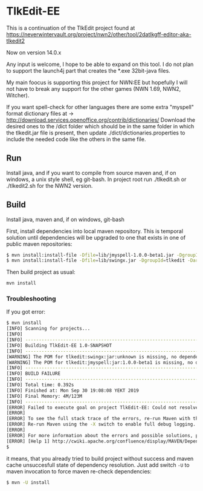 # TlkEdit-EE

This is a continuation of the TlkEdit project found at https://neverwintervault.org/project/nwn2/other/tool/2datlkgff-editor-aka-tlkedit2

Now on version 14.0.x

Any input is welcome, I hope to be able to expand on this tool.  I do not plan to support the launch4j part that creates the *.exe 32bit-java files.

My main foocus is supporting this project for NWN:EE but hopefully I will not have to break any support for the other games (NWN 1.69, NWN2, Witcher).

If you want spell-check for other languages there are some extra "myspell" format dictionary files at -> http://download.services.openoffice.org/contrib/dictionaries/
Download the desired ones to the /dict folder which should be in the same folder in which the tlkedit.jar file is present,
then update ./dict/dictionaries.properties to include the needed code like the others in the same file.

Run
-----
Install java, and if you want to compile from source maven and, if on windows, a unix style shell, eg git-bash. 
In project root run ./tlkedit.sh or ./tlkedit2.sh for the NWN2 version.

Build
-----
Install java, maven and, if on windows, git-bash
 
First, install dependencies into local maven repository. This is temporal solution until
dependencies will be upgraded to one that exists in one of public maven repositories:

```bash
$ mvn install:install-file -Dfile=lib/jmyspell-1.0.0-beta1.jar -DgroupId=tlkedit -DartifactId=jmyspell -Dversion=1.0.0-beta1 -Dpackaging=jar -DlocalRepositoryPath=./lib
$ mvn install:install-file -Dfile=lib/swingx.jar -DgroupId=tlkedit -DartifactId=swingx -Dversion=unknown -Dpackaging=jar -DlocalRepositoryPath=./lib
```

Then build project as usual:

```bash
mvn install
```

### Troubleshooting
If you got error:
```bash
$ mvn install
[INFO] Scanning for projects...
[INFO]
[INFO] ------------------------------------------------------------------------
[INFO] Building TlkEdit-EE 1.0-SNAPSHOT
[INFO] ------------------------------------------------------------------------
[WARNING] The POM for tlkedit:swingx:jar:unknown is missing, no dependency information available
[WARNING] The POM for tlkedit:jmyspell:jar:1.0.0-beta1 is missing, no dependency information available
[INFO] ------------------------------------------------------------------------
[INFO] BUILD FAILURE
[INFO] ------------------------------------------------------------------------
[INFO] Total time: 0.392s
[INFO] Finished at: Mon Sep 30 19:08:08 YEKT 2019
[INFO] Final Memory: 4M/123M
[INFO] ------------------------------------------------------------------------
[ERROR] Failed to execute goal on project TlkEdit-EE: Could not resolve dependencies for project tlkedit:TlkEdit-EE:jar:1.0-SNAPSHOT: The following artifacts could not be resolved: tlkedit:swingx:jar:unknown, tlkedit:jmyspell:jar:1.0.0-beta1: Failure to find tlkedit:swingx:jar:unknown in file://D:\Projects\NWN\TlkEdit-EE/lib was cached in the local repository, resolution will not be reattempted until the update interval of local-jars has elapsed or updates are forced -> [Help 1]
[ERROR]
[ERROR] To see the full stack trace of the errors, re-run Maven with the -e switch.
[ERROR] Re-run Maven using the -X switch to enable full debug logging.
[ERROR]
[ERROR] For more information about the errors and possible solutions, please read the following articles:
[ERROR] [Help 1] http://cwiki.apache.org/confluence/display/MAVEN/DependencyResolutionException
$ 
```
it means, that you already tried to build project without success and maven cache
unsuccesfull state of dependency resolution. Just add switch `-U` to maven invocation
to force maven re-check dependencies:

```bash
$ mvn -U install
```
